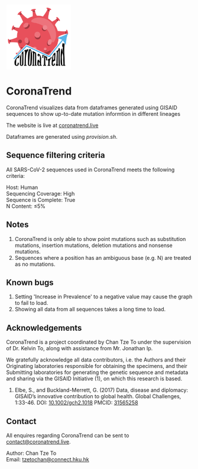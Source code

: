 [<img src="assets/images/CoronaTrend Logo.png" width="175" height="175">](https://coronatrend.live)

# CoronaTrend #

CoronaTrend visualizes data from dataframes generated using GISAID sequences to show up-to-date mutation informtion in different lineages

The website is live at [coronatrend.live](https://coronatrend.live)

Dataframes are generated using _provision.sh_.

## Sequence filtering criteria ##
All SARS-CoV-2 sequences used in CoronaTrend meets the following criteria:

Host: Human\
Sequencing Coverage: High\
Sequence is Complete: True\
N Content: ≤5%

## Notes ##
1. CoronaTrend is only able to show point mutations such as substitution mutations, insertion mutations, deletion mutations and nonsense mutations.
2. Sequences where a position has an ambiguous base (e.g. N) are treated as no mutations.

## Known bugs ##

1. Setting 'Increase in Prevalence' to a negative value may cause the graph to fail to load.
2. Showing all data from all sequences takes a long time to load.
   
## Acknowledgements ##

CoronaTrend is a project coordinated by Chan Tze To under the supervision of Dr. Kelvin To, along with assistance from Mr. Jonathan Ip.

We gratefully acknowledge all data contributors, i.e. the Authors and their Originating laboratories responsible for obtaining the specimens, and their Submitting laboratories for generating the genetic sequence and metadata and sharing via the GISAID Initiative (1), on which this research is based.

1) Elbe, S., and Buckland-Merrett, G. (2017) Data, disease and diplomacy: GISAID’s innovative contribution to global health. Global Challenges, 1:33-46. DOI: [10.1002/gch2.1018](https://dx.doi.org/10.1002/gch2.1018) PMCID: [31565258](https://www.ncbi.nlm.nih.gov/pmc/articles/PMC6607375/)

## Contact ##
All enquires regarding CoronaTrend can be sent to contact@coronatrend.live.

Author: Chan Tze To\
Email: tzetochan@connect.hku.hk 


